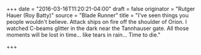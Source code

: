 +++
date = "2016-03-16T11:20:21-04:00"
draft = false
originator = "Rutger Hauer (Roy Batty)"
source = "Blade Runner"
title = "I've seen things you people wouldn't believe. Attack ships on fire off the shoulder of Orion. I watched C-beams glitter in the dark near the Tannhauser gate. All those moments will be lost in time... like tears in rain... Time to die."

+++
